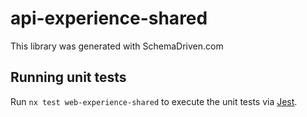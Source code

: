 
# api-experience-shared

This library was generated with SchemaDriven.com

## Running unit tests

Run `nx test web-experience-shared` to execute the unit tests via [Jest](https://jestjs.io).

